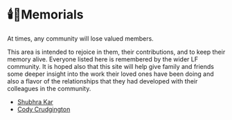 # 🕯️💐Memorials

At times, any community will lose valued members.

This area is intended to rejoice in them, their contributions, and to keep their memory alive. Everyone listed here is remembered by the wider LF community. It is hoped also that this site will help give family and friends some deeper insight into the work their loved ones have been doing and also a flavor of the relationships that they had developed with their colleagues in the community.

* [Shubhra Kar](shubhra-kar.md)
* [Cody Crudgington](cody-c.md)
